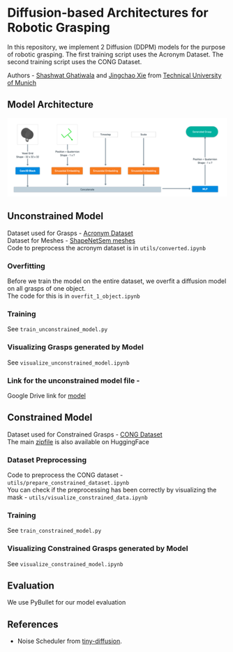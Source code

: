 # Diffusion-based Architectures for Robotic Grasping

In this repository, we implement 2 Diffusion (DDPM) models for the purpose of robotic grasping.
The first training script uses the Acronym Dataset. The second training script uses the CONG Dataset.

Authors - [Shashwat Ghatiwala](https://github.com/shashwatghatiwala1/) and [Jingchao Xie](https://github.com/Jchao-Xie/) from [Technical University of Munich](https://www.tum.de/en/)

## Model Architecture

![example](docs/model_arch.png)

## Unconstrained Model

Dataset used for Grasps - [Acronym Dataset](https://github.com/NVlabs/acronym) <br />
Dataset for Meshes - [ShapeNetSem meshes](https://shapenet.org/) <br />
Code to preprocess the acronym dataset is in `utils/converted.ipynb`

### Overfitting 

Before we train the model on the entire dataset, we overfit a diffusion model on all grasps of one object.<br /> 
The code for this is in `overfit_1_object.ipynb`

### Training

See `train_unconstrained_model.py`

### Visualizing Grasps generated by Model

See `visualize_unconstrained_model.ipynb`

### Link for the unconstrained model file - 

Google Drive link for [model](https://drive.google.com/file/d/1tRM2ikUWB_IO5fm6Pe-VN5osdazo3yDc/view?usp=sharing)

## Constrained Model

Dataset used for Constrained Grasps - [CONG Dataset](https://github.com/jsll/CONG/tree/main) <br />
The main [zipfile](https://huggingface.co/datasets/jens-lundell/cong) is also available on HuggingFace

### Dataset Preprocessing

Code to preprocess the CONG dataset - `utils/prepare_constrained_dataset.ipynb`<br />
You can check if the preprocessing has been correctly by visualizing the mask - `utils/visualize_constrained_data.ipynb`

### Training

See `train_constrained_model.py`

### Visualizing Constrained Grasps generated by Model

See `visualize_constrained_model.ipynb`

## Evaluation

We use PyBullet for our model evaluation

## References

* Noise Scheduler from [tiny-diffusion](https://github.com/tanelp/tiny-diffusion/tree/master).